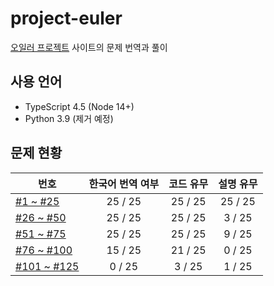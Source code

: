 # project-euler

[오일러 프로젝트](https://projecteuler.net/) 사이트의 문제 번역과 풀이

## 사용 언어

* TypeScript 4.5 (Node 14+)
* Python 3.9 (제거 예정)

## 문제 현황

번호 | 한국어 번역 여부 | 코드 유무 | 설명 유무
--- | :---: | :---: | :---:
[#1 ~ #25](problems_001to025) | 25 / 25 | 25 / 25 | 25 / 25
[#26 ~ #50](problems_026to050) | 25 / 25 | 25 / 25 | 3 / 25
[#51 ~ #75](problems_051to075) | 25 / 25 | 25 / 25 | 9 / 25
[#76 ~ #100](problems_076to100) | 15 / 25 | 21 / 25 | 0 / 25
[#101 ~ #125](problems_101to125) | 0 / 25 | 3 / 25 | 1 / 25
